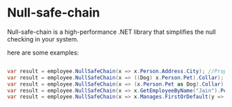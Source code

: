 Null-safe-chain
===============
Null-safe-chain is a high-performance .NET library that simplifies the null checking in your system.

here are some examples:

```csharp

var result = employee.NullSafeChain(x => x.Person.Address.City); //Properties chain
var result = employee.NullSafeChain(x => ((Dog) x.Person.Pet).Collar); // Casting
var result = employee.NullSafeChain(x => (x.Person.Pet as Dog).Collar); // As operand
var result = employee.NullSafeChain(x => x.GetEmployeeByName("Jain").Person); // Method call
var result = employee.NullSafeChain(x => x.Manages.FirstOrDefault(y => y.Name == "Jain").Person); // Extension method call

```